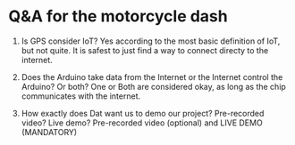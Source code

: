 # Q&A for the motorcycle dash

1. Is GPS consider IoT?
Yes according to the most basic definition of IoT, but not quite. It is safest to just find a way to connect directy to the internet.

2. Does the Arduino take data from the Internet or the Internet control the Arduino? Or both?
One or Both are considered okay, as long as the chip communicates with the internet.

3. How exactly does Dat want us to demo our project? Pre-recorded video? Live demo?
Pre-recorded video (optional) and LIVE DEMO (MANDATORY)
